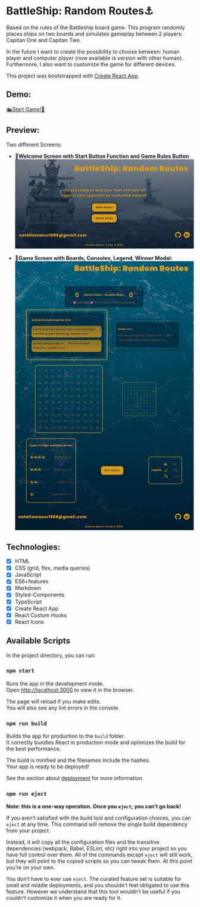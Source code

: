 # BattleShip: Random Routes⚓

Based on the rules of the Battleship board game. This program randomly places ships on two boards and simulates gameplay between 2 players: Capitan One and Capitan Two.

In the future I want to create the possibility to choose between: human player and computer player (now available is version with other human). Furthermore, I also want to customize the game for different devices.

This project was bootstrapped with [Create React App](https://github.com/facebook/create-react-app).

## Demo:

[🛳️Start Game!🚢](https://maxnatalia.github.io/battleship-random-routes/)

## Preview:

Two different Screens:

- 📌**Welcome Screen with Start Button Function and Game Rules Button**
  ![welcome.png](welcome.png)

- 📌**Game Screen with Boards, Consoles, Legend, Winner Modal:**
  ![gameBoard.png](gameBoard.png)

## Technologies:

- [x] HTML
- [x] CSS (grid, flex, media queries)
- [x] JavaScript
- [x] ES6+features
- [x] Markdown
- [x] Styled-Components
- [x] TypeScript
- [x] Create React App
- [x] React Custom Hooks
- [x] React Icons

## Available Scripts

In the project directory, you can run:

### `npm start`

Runs the app in the development mode.\
Open [http://localhost:3000](http://localhost:3000) to view it in the browser.

The page will reload if you make edits.\
You will also see any lint errors in the console.

### `npm run build`

Builds the app for production to the `build` folder.\
It correctly bundles React in production mode and optimizes the build for the best performance.

The build is minified and the filenames include the hashes.\
Your app is ready to be deployed!

See the section about [deployment](https://facebook.github.io/create-react-app/docs/deployment) for more information.

### `npm run eject`

**Note: this is a one-way operation. Once you `eject`, you can’t go back!**

If you aren’t satisfied with the build tool and configuration choices, you can `eject` at any time. This command will remove the single build dependency from your project.

Instead, it will copy all the configuration files and the transitive dependencies (webpack, Babel, ESLint, etc) right into your project so you have full control over them. All of the commands except `eject` will still work, but they will point to the copied scripts so you can tweak them. At this point you’re on your own.

You don’t have to ever use `eject`. The curated feature set is suitable for small and middle deployments, and you shouldn’t feel obligated to use this feature. However we understand that this tool wouldn’t be useful if you couldn’t customize it when you are ready for it.
